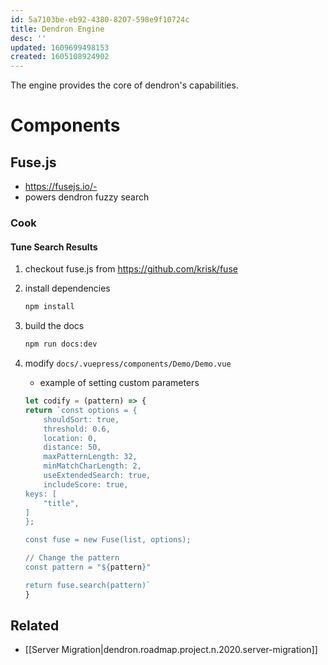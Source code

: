 ```yaml
---
id: 5a7103be-eb92-4380-8207-598e9f10724c
title: Dendron Engine
desc: ''
updated: 1609699498153
created: 1605108924902
---
```

The engine provides the core of dendron's capabilities. 

# Components

## Fuse.js

- <https://fusejs.io/-> 
- powers dendron fuzzy search

### Cook

#### Tune Search Results

1. checkout fuse.js from <https://github.com/krisk/fuse>
2. install dependencies 
   ```bash
   npm install
   ```
3. build the docs
   ```bash
   npm run docs:dev
   ```
4. modify `docs/.vuepress/components/Demo/Demo.vue`

   - example of setting custom parameters

   ```js
   let codify = (pattern) => {
   return `const options = {
       shouldSort: true,
       threshold: 0.6,
       location: 0,
       distance: 50,
       maxPatternLength: 32,
       minMatchCharLength: 2,
       useExtendedSearch: true,
       includeScore: true,
   keys: [
       "title",
   ]
   };

   const fuse = new Fuse(list, options);

   // Change the pattern
   const pattern = "${pattern}"

   return fuse.search(pattern)`
   }
   ```

## Related

- [[Server Migration|dendron.roadmap.project.n.2020.server-migration]]


